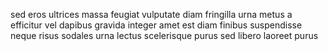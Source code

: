 sed eros ultrices massa feugiat vulputate diam fringilla urna metus a efficitur
vel dapibus gravida integer amet est diam finibus suspendisse neque risus
sodales urna lectus scelerisque purus sed libero laoreet purus